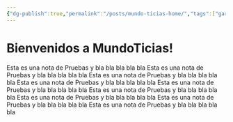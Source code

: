 ```yaml
---
{"dg-publish":true,"permalink":"/posts/mundo-ticias-home/","tags":["gardenEntry"]}
---
```


# Bienvenidos a MundoTicias!

Esta es una nota de Pruebas y bla bla bla bla bla Esta es una nota de Pruebas y bla bla bla bla bla Esta es una nota de Pruebas y bla bla bla bla bla
Esta es una nota de Pruebas y bla bla bla bla bla Esta es una nota de Pruebas y bla bla bla bla bla Esta es una nota de Pruebas y bla bla bla bla bla
Esta es una nota de Pruebas y bla bla bla bla bla Esta es una nota de Pruebas y bla bla bla bla bla Esta es una nota de Pruebas y bla bla bla bla bla  

